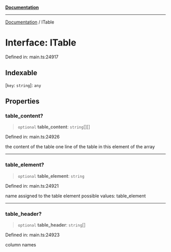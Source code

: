 [**Documentation**](../README.md)

***

[Documentation](../README.md) / ITable

# Interface: ITable

Defined in: main.ts:24917

## Indexable

\[`key`: `string`\]: `any`

## Properties

### table\_content?

> `optional` **table\_content**: `string`[][]

Defined in: main.ts:24926

the content of the table
one line of the table in this element of the array

***

### table\_element?

> `optional` **table\_element**: `string`

Defined in: main.ts:24921

name assigned to the table element
possible values:
table_element

***

### table\_header?

> `optional` **table\_header**: `string`[]

Defined in: main.ts:24923

column names
